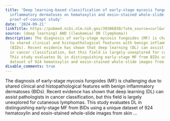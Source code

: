 ```yaml
---
title: 'Deep learning-based classification of early-stage mycosis fungoides and benign
  inflammatory dermatoses on hematoxylin and eosin-stained whole-slide images: a retrospective,
  proof-of-concept study'
date: '2024-09-21'
linkTitle: https://pubmed.ncbi.nlm.nih.gov/39306030/?utm_source=curl&utm_medium=rss&utm_campaign=pubmed-2&utm_content=1byXLWG-5Hn0_qdLgZYpDfLA2UWGhGNgZGereuo1rJN2aoAQXP&fc=20220814223158&ff=20240922200402&v=2.18.0.post9+e462414
source: (deep learning) AND ((leukemia) OR (lymphoma))
description: The diagnosis of early-stage mycosis fungoides (MF) is challenging due
  to shared clinical and histopathological features with benign inflammatory dermatoses
  (BIDs). Recent evidence has shown that deep learning (DL) can assist pathologists
  in cancer classification, but this field is largely unexplored for cutaneous lymphomas.
  This study evaluates DL in distinguishing early-stage MF from BIDs using a unique
  dataset of 924 hematoxylin and eosin-stained whole-slide images from skin ...
disable_comments: true
---
```

The diagnosis of early-stage mycosis fungoides (MF) is challenging due to shared clinical and histopathological features with benign inflammatory dermatoses (BIDs). Recent evidence has shown that deep learning (DL) can assist pathologists in cancer classification, but this field is largely unexplored for cutaneous lymphomas. This study evaluates DL in distinguishing early-stage MF from BIDs using a unique dataset of 924 hematoxylin and eosin-stained whole-slide images from skin ...